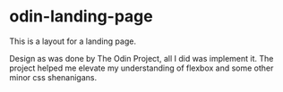 # odin-landing-page

This is a layout for a landing page. 

Design as was done by The Odin Project, all I did was implement it.
The project helped me elevate my understanding of flexbox and some other minor css shenanigans.
